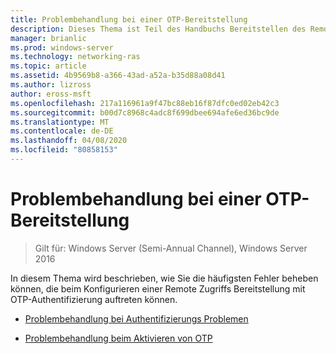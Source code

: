 ```yaml
---
title: Problembehandlung bei einer OTP-Bereitstellung
description: Dieses Thema ist Teil des Handbuchs Bereitstellen des Remote Zugriffs mit OTP-Authentifizierung in Windows Server 2016.
manager: brianlic
ms.prod: windows-server
ms.technology: networking-ras
ms.topic: article
ms.assetid: 4b9569b8-a366-43ad-a52a-b35d88a08d41
ms.author: lizross
author: eross-msft
ms.openlocfilehash: 217a116961a9f47bc88eb16f87dfc0ed02eb42c3
ms.sourcegitcommit: b00d7c8968c4adc8f699dbee694afe6ed36bc9de
ms.translationtype: MT
ms.contentlocale: de-DE
ms.lasthandoff: 04/08/2020
ms.locfileid: "80858153"
---
```

# <a name="troubleshoot-an-otp-deployment"></a>Problembehandlung bei einer OTP-Bereitstellung

>Gilt für: Windows Server (Semi-Annual Channel), Windows Server 2016

In diesem Thema wird beschrieben, wie Sie die häufigsten Fehler beheben können, die beim Konfigurieren einer Remote Zugriffs Bereitstellung mit OTP-Authentifizierung auftreten können.  

-   [Problembehandlung bei Authentifizierungs Problemen](Troubleshooting-Authentication-Issues.md)  
  
-   [Problembehandlung beim Aktivieren von OTP](Troubleshooting-Enabling-OTP.md)  
  



